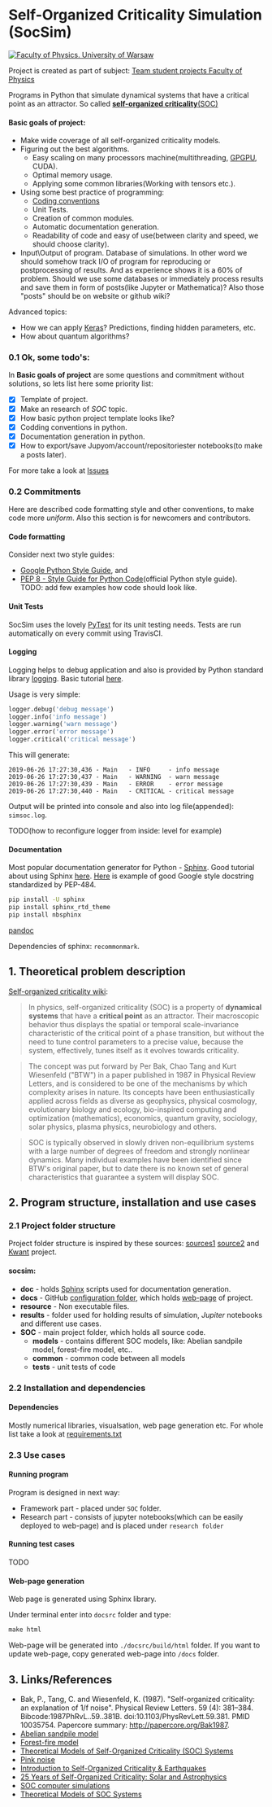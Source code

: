 # Self-Organized Criticality Simulation (SocSim)

[![Faculty of Physics. University of Warsaw](https://www.fuw.edu.pl/tl_files/downloads/logo_18/FUW_znak-poziomy-EN.png)](https://www.fuw.edu.pl/)

Project is created as part of subject: [Team student projects Faculty of Physics](https://sites.google.com/a/uw.edu.pl/zps/)

Programs in Python that simulate dynamical systems that have a critical point as an attractor. So called [__self-organized criticality__(SOC)](https://en.wikipedia.org/wiki/Self-organized_criticality)

#### Basic goals of project:

+ Make wide coverage of all self-organized criticality models.
+ Figuring out the best algorithms. 
   + Easy scaling on many processors machine(multithreading, [GPGPU](https://en.wikipedia.org/wiki/General-purpose_computing_on_graphics_processing_units), CUDA). 
   + Optimal memory usage.
   + Applying some common libraries(Working with tensors etc.).
+ Using some best practice of programming:
   + [Coding conventions](https://en.wikipedia.org/wiki/Coding_conventions)
   + Unit Tests.
   + Creation of common modules.
   + Automatic documentation generation.
   + Readability of code and easy of use(between clarity and speed, we should choose clarity).
+ Input\Output of program. Database of simulations. In other word we should somehow track I/O of program for reproducing or postprocessing of results. And as experience shows it is a 60% of problem. Should we use some databases or immediately process results and save them in form of posts(like Jupyter or Mathematica)? Also those "posts" should be on website or github wiki?    
 
Advanced topics: 
+ How we can apply [Keras](https://github.com/keras-team/keras)? Predictions, finding hidden parameters, etc.
+ How about quantum algorithms?


### 0.1 Ok, some todo's:

In __Basic goals of project__ are some questions and commitment without solutions, so lets list here some priority list:

+ [x] Template of project.
+ [x] Make an research of _SOC_ topic.
+ [x] How basic python project template looks like?
+ [x] Codding conventions in python.
+ [x] Documentation generation in python.
+ [x] How to export/save Jupyom/account/repositoriester notebooks(to make a posts later).

For more take a look at [Issues](https://github.com/SocSIM/SocSIM/issues)

### 0.2 Commitments

Here are described code formatting style and other conventions, to make code more _uniform_. Also this section is for newcomers and contributors.

#### Code formatting

Consider next two style guides:

+ [Google Python Style Guide](https://github.com/google/styleguide/blob/gh-pages/pyguide.md), and
+ [PEP 8 - Style Guide for Python Code](https://www.python.org/dev/peps/pep-0008/)(official Python style guide).      
 TODO: add few examples how code should look like.
 
#### Unit Tests

SocSim uses the lovely [PyTest](https://docs.pytest.org/en/latest/) for its unit testing needs. Tests are run automatically on every commit using TravisCI.

#### Logging

Logging helps to debug application and also is provided by Python standard library
[logging](https://docs.python.org/3.9/library/logging.html). Basic tutorial [here](https://docs.python.org/3.9/howto/logging.html#logging-basic-tutorial).

Usage is very simple:

```python
logger.debug('debug message')
logger.info('info message')
logger.warning('warn message')
logger.error('error message')
logger.critical('critical message')
```

This will generate:

```
2019-06-26 17:27:30,436 - Main   - INFO     - info message
2019-06-26 17:27:30,437 - Main   - WARNING  - warn message
2019-06-26 17:27:30,439 - Main   - ERROR    - error message
2019-06-26 17:27:30,440 - Main   - CRITICAL - critical message
```

Output will be printed into console and also into log file(appended): `simsoc.log`.

TODO(how to reconfigure logger from inside: level for example)
 
#### Documentation

Most popular documentation generator for Python - [Sphinx](http://www.sphinx-doc.org/en/master/). Good tutorial about using Sphinx [here](https://sphinx-tutorial.readthedocs.io/). [Here](https://sphinxcontrib-napoleon.readthedocs.io/en/latest/example_google.html) is example of good Google style docstring standardized by PEP-484.

```bash
pip install -U sphinx
pip install sphinx_rtd_theme
pip install nbsphinx
```
[pandoc](https://pandoc.org/installing.html)

Dependencies of sphinx: `recommonmark`.

## 1. Theoretical problem description

[Self-organized criticality wiki](https://en.wikipedia.org/wiki/Self-organized_criticality):   
> In physics, self-organized criticality (SOC) is a property of __dynamical systems__ that have a __critical point__ as an attractor. Their macroscopic behavior thus displays the spatial or temporal scale-invariance characteristic of the critical point of a phase transition, but without the need to tune control parameters to a precise value, because the system, effectively, tunes itself as it evolves towards criticality.

> The concept was put forward by Per Bak, Chao Tang and Kurt Wiesenfeld ("BTW") in a paper published in 1987 in Physical Review Letters, and is considered to be one of the mechanisms by which complexity arises in nature. Its concepts have been enthusiastically applied across fields as diverse as geophysics, physical cosmology, evolutionary biology and ecology, bio-inspired computing and optimization (mathematics), economics, quantum gravity, sociology, solar physics, plasma physics, neurobiology and others.

> SOC is typically observed in slowly driven non-equilibrium systems with a large number of degrees of freedom and strongly nonlinear dynamics. Many individual examples have been identified since BTW's original paper, but to date there is no known set of general characteristics that guarantee a system will display SOC.

## 2. Program structure, installation and use cases

### 2.1 Project folder structure

Project folder structure is inspired by these sources:
[sources1](https://stackoverflow.com/questions/193161/what-is-the-best-project-structure-for-a-python-application)
[source2](https://dev.to/codemouse92/dead-simple-python-project-structure-and-imports-38c6) and [Kwant](https://kwant-project.org/) project.

#### socsim:  

+ __doc__ - holds [Sphinx](http://www.sphinx-doc.org/en/master/) scripts used for documentation generation.
+ __docs__ - GitHub [configuration folder](https://help.github.com/en/articles/configuring-a-publishing-source-for-github-pages), which holds [web-page](https://okmechak.github.io/socsim/) of project.
+ __resource__ - Non executable files.
+ __results__ - folder used for holding results of simulation, _Jupiter_ notebooks and different use cases.
+ __SOC__ - main project folder, which holds all source code.
   + __models__ - contains different SOC models, like: Abelian sandpile model, forest-fire model, etc..
   + __common__ - common code between all models
   + __tests__ - unit tests of code


### 2.2 Installation and dependencies

#### Dependencies

Mostly numerical libraries, visualsation, web page generation etc.
For whole list take a look at [requirements.txt](requirements.txt)


### 2.3 Use cases

#### Running program

Program is designed in next way: 

+ Framework part - placed under `SOC` folder.
+ Research part - consists of jupyter notebooks(which can be easily deployed to web-page) and is placed under `research folder`

#### Running test cases

TODO

#### Web-page generation

Web page is generated using Sphinx library.

Under terminal enter into `docsrc` folder and type:
```cmd
make html
```
Web-page will be generated into `./docsrc/build/html` folder.
If you want to update web-page, copy generated web-page into `/docs` folder.

## 3. Links/References

+  Bak, P., Tang, C. and Wiesenfeld, K. (1987). "Self-organized criticality: an explanation of 1/f noise". Physical Review Letters. 59 (4): 381–384. Bibcode:1987PhRvL..59..381B. doi:10.1103/PhysRevLett.59.381. PMID 10035754. Papercore summary: http://papercore.org/Bak1987.   
+ [Abelian sandpile model](https://en.wikipedia.org/wiki/Abelian_sandpile_model)   
+ [Forest-fire model](https://en.wikipedia.org/wiki/Forest-fire_model)   
+ [Theoretical Models of Self-Organized Criticality (SOC) Systems](https://arxiv.org/abs/1204.5119)   
+ [Pink noise](https://en.wikipedia.org/wiki/Pink_noise)   
+ [Introduction to Self-Organized Criticality & Earthquakes](http://www2.econ.iastate.edu/classes/econ308/tesfatsion/SandpileCA.Winslow97.htm)   
+ [25 Years of Self-Organized Criticality: Solar and Astrophysics](https://arxiv.org/pdf/1403.6528.pdf)
+ [SOC computer simulations](https://arxiv.org/abs/1301.2918)
+ [Theoretical Models of SOC Systems](https://arxiv.org/pdf/1204.5119.pdf)
